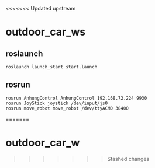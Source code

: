 <<<<<<< Updated upstream
# outdoor_car_ws

## roslaunch
    roslaunch launch_start start.launch
    
## rosrun
    rosrun AnhungControl AnhungControl 192.168.72.224 9930
    rosrun JoyStick joystick /dev/input/js0
    rosrun move_robot move_robot /dev/ttyACM0 38400
=======
# outdoor_car_w
>>>>>>> Stashed changes
